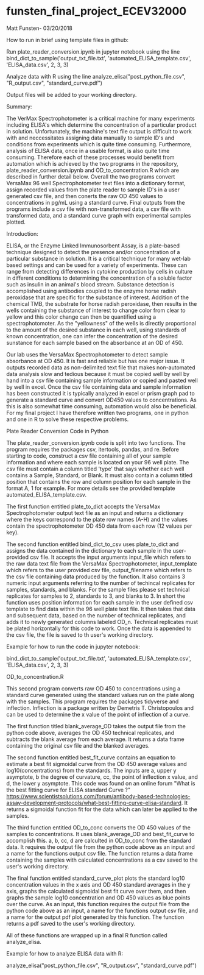 # funsten_final_project_ECEV32000
Matt Funsten- 03/20/2018

How to run in brief using template files in github:

Run plate_reader_conversion.ipynb in jupyter notebook using the line
bind_dict_to_sample('output_txt_file.txt', 'automated_ELISA_template.csv', 'ELISA_data.csv', 2, 3, 3)

Analyze data with R using the line
analyze_elisa("post_python_file.csv", "R_output.csv", "standard_curve.pdf")

Output files will be added to your working directory.

Summary: 

The VerMax Spectrophotometer is a critical machine for many experiments including ELISA's which determine the concentration of a particular product in solution.  Unfortunately, the machine's text file output is difficult to work with and neccessitates assigning data manually to sample ID's and conditions from experiments which is quite time consuming.  Furthermore, analysis of ELISA data, once in a usable format, is also quite time consuming.  Therefore each of these processes would benefit from automation which is achieved by the two programs in the repository, plate_reader_conversion.ipynb and OD_to_concentration.R which are described in further detail below.  Overall the two programs convert VersaMax 96 well Spectrophotometer text files into a dictionary format, assign recorded values from the plate reader to sample ID's in a user generated csv file, and then conerts the raw OD 450 values to concentrations in pg/mL using a standard curve.  Final outputs from the programs include a csv file with non-transformed data, a csv file with transformed data, and a standard curve graph with experimental samples plotted.  

Introduction: 

ELISA, or the Enzyme Linked Immunosorbent Assay, is a plate-based technique designed to detect the presence and/or concentration of a particular substance in solution.  It is a critical technique for many wet-lab based settings and can be used for a variety of experiments.  These can range from detecting differences in cytokine production by cells in culture in different conditions to determining the concentration of a soluble factor such as insulin in an animal's blood stream.  Substance detection is accomplished using antibodies coupled to the enzyme horse radish peroxidase that are specific for the substance of interest.  Addition of the chemical TMB, the substrate for horse radish peroxidase, then results in the wells containing the substance of interest to change color from clear to yellow and this color change can then be quantified using a spectrophotomoter.  As the "yellowness" of the wells is directly proportional to the amount of the desired substance in each well, using standards of known concentration, one can infer the concentration of the desired sunstance for each sample based on the absorbance at an OD of 450.

Our lab uses the VersaMax Spectrophotometer to detect sample absorbance at OD 450.  It is fast and reliable but has one major issue.  It outputs recorded data as non-delimited text file that makes non-automated data analysis slow and tedious because it must be copied well by well by hand into a csv file containing sample information or copied and pasted well by well in excel.  Once the csv file containing data and sample information has been constructed it is typically analyzed in excel or prism graph pad to generate a standard curve and convert OD450 values to concentrations.  As this is also somewhat time consuming, automation would also be beneficial.  For my final project I have therefore written two programs, one in python and one in R to solve these respective problems.  

Plate Reader Conversion Code in Python

The plate_reader_conversion.ipynb code is split into two functions.  The program requires the packages csv, itertools, pandas, and re. Before starting to code, construct a csv file containing all of your sample information and where each sample is located on your 96 well plate.  The csv file must contain a column titled 'type' that says whether each well contains a Sample, Standard, or Blank. It must also contain a column titled position that contains the row and column position for each sample in the format A, 1 for example.  For more details see the provided template automated_ELISA_template.csv.  

The first function entitled plate_to_dict accepts the VersaMax Spectrophotometer output text file as an input and returns a dictionary where the keys correspond to the plate row names (A-H) and the values contain the spectrophotometer OD 450 data from each row (12 values per key).  

The second function entitled bind_dict_to_csv uses plate_to_dict and assigns the data contained in the dictionary to each sample in the user-provided csv file.  It accepts the input arguments input_file which refers to the raw data text file from the VersaMax Spectrophotometer, input_template which refers to the user provided csv file, output_filename which refers to the csv file containing data produced by the function.  It also contains 3 numeric input arguments referring to the number of techincal replicates for samples, standards, and blanks.  For the sample files please set technical replicates for samples to 2, standards to 3, and blanks to 3.  In short the function uses position information for each sample in the user defined csv template to find data within the 96 well plate text file.  It then takes that data and subsequent data, based on the number of technical replicates, and adds it to newly generated columns labeled OD_n.  Technical replicates must be plated horizontally for this code to work.  Once the data is appended to the csv file, the file is saved to th user's working directory.  

Example for how to run the code in jupyter notebook:

bind_dict_to_sample('output_txt_file.txt', 'automated_ELISA_template.csv', 'ELISA_data.csv', 2, 3, 3)

OD_to_concentration.R

This second program converts raw OD 450 to concentrations using a standard curve generated using the standard values run on the plate along with the samples.  This program requires the packages tidyverse and inflection.  Inflection is a package written by Demetris T. Christopoulos and can be used to determine the x value of the point of inflection of a curve.  

The first function titled blank_average_OD takes the output file from the python code above, averages the OD 450 technical replicates, and subtracts the blank average from each average.  It returns a data frame containing the original csv file and the blanked averages.  

The second function entitled best_fit_curve contains an equation to estimate a best fit sigmoidal curve from the OD 450 average values and log10(concentrations) from the standards.  The inputs are a, upper y asymptote, b the degree of curvature, cc, the point of inflection x value, and d, the lower y asymptote.  This code was found on an online forum "What is the best fitting curve for ELISA standard Curve ?" https://www.scientistsolutions.com/forum/antibody-based-technologies-assay-development-protocols/what-best-fitting-curve-elisa-standard.  It returns a sigmoidal function fit for the data which can later be applied to the samples. 

The third function entitled OD_to_conc converts the OD 450 values of the samples to concentrations.  It uses blank_average_OD and best_fit_curve to accomplish this.  a, b, cc, d are calculted in OD_to_conc from the standard data.  It requires the output file from the python code above as an input and a name for the functions output csv file.  The function returns a data frame containing the samples with calculated concentrations as a csv saved to the user's working directory.  

The final function entitled standard_curve_plot plots the standard log10 concentration values in the x axis and OD 450 standard averages in the y axis, graphs the calculated sigmoidal best fit curve over them, and then graphs the sample log10 concentration and OD 450 values as blue points over the curve.  As an input, this function requires the output file from the python code above as an input, a name for the functions output csv file, and a name for the output pdf plot generated by this function.  The function returns a pdf saved to the user's working directory. 

All of these functions are wrapped up in a final R function called analyze_elisa.  

Example for how to analyze ELISA data with R:

analyze_elisa("post_python_file.csv", "R_output.csv", "standard_curve.pdf")



